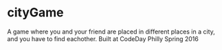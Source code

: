 # cityGame
A game where you and your friend are placed in different places in a city, and you have to find eachother.  Built at CodeDay Philly Spring 2016
